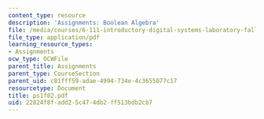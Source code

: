```yaml
---
content_type: resource
description: 'Assignments: Boolean Algebra'
file: /media/courses/6-111-introductory-digital-systems-laboratory-fall-2002/22824f8fadd25c474db2ff513bdb2cb7_ps1f02.pdf
file_type: application/pdf
learning_resource_types:
- Assignments
ocw_type: OCWFile
parent_title: Assignments
parent_type: CourseSection
parent_uid: c81fff59-adae-4994-734e-4c3655077c17
resourcetype: Document
title: ps1f02.pdf
uid: 22824f8f-add2-5c47-4db2-ff513bdb2cb7
---
```

